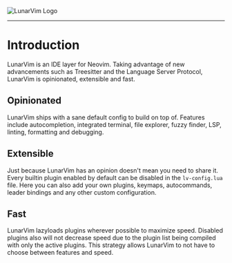 <img :src="$withBase('/assets/lunarvim_logo.png')" alt="LunarVim Logo">

---

# Introduction

LunarVim is an IDE layer for Neovim. Taking advantage of new advancements such as Treesitter and the Language Server Protocol, LunarVim is opinionated, extensible and fast.

## Opinionated

LunarVim ships with a sane default config to build on top of. Features include autocompletion, integrated terminal, file explorer, fuzzy finder, LSP, linting, formatting and debugging.

## Extensible

Just because LunarVim has an opinion doesn't mean you need to share it. Every builtin plugin enabled by default can be disabled in the `lv-config.lua` file. Here you can also add your own plugins, keymaps, autocommands, leader bindings and any other custom configuration.

## Fast

LunarVim lazyloads plugins wherever possible to maximize speed. Disabled plugins also will not decrease speed due to the plugin list being compiled with only the active plugins. This strategy allows LunarVim to not have to choose between features and speed.
